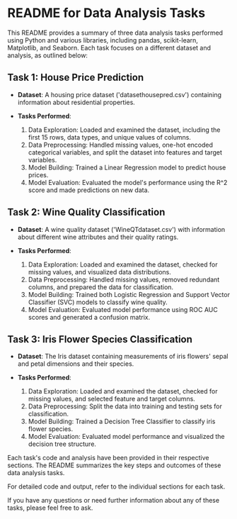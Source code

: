 # README for Data Analysis Tasks

This README provides a summary of three data analysis tasks performed using Python and various libraries, including pandas, scikit-learn, Matplotlib, and Seaborn. Each task focuses on a different dataset and analysis, as outlined below:

## Task 1: House Price Prediction

- **Dataset**: A housing price dataset ('datasethousepred.csv') containing information about residential properties.

- **Tasks Performed**:
  1. Data Exploration: Loaded and examined the dataset, including the first 15 rows, data types, and unique values of columns.
  2. Data Preprocessing: Handled missing values, one-hot encoded categorical variables, and split the dataset into features and target variables.
  3. Model Building: Trained a Linear Regression model to predict house prices.
  4. Model Evaluation: Evaluated the model's performance using the R^2 score and made predictions on new data.

## Task 2: Wine Quality Classification

- **Dataset**: A wine quality dataset ('WineQTdataset.csv') with information about different wine attributes and their quality ratings.

- **Tasks Performed**:
  1. Data Exploration: Loaded and examined the dataset, checked for missing values, and visualized data distributions.
  2. Data Preprocessing: Handled missing values, removed redundant columns, and prepared the data for classification.
  3. Model Building: Trained both Logistic Regression and Support Vector Classifier (SVC) models to classify wine quality.
  4. Model Evaluation: Evaluated model performance using ROC AUC scores and generated a confusion matrix.

## Task 3: Iris Flower Species Classification

- **Dataset**: The Iris dataset containing measurements of iris flowers' sepal and petal dimensions and their species.

- **Tasks Performed**:
  1. Data Exploration: Loaded and examined the dataset, checked for missing values, and selected feature and target columns.
  2. Data Preprocessing: Split the data into training and testing sets for classification.
  3. Model Building: Trained a Decision Tree Classifier to classify iris flower species.
  4. Model Evaluation: Evaluated model performance and visualized the decision tree structure.

Each task's code and analysis have been provided in their respective sections. The README summarizes the key steps and outcomes of these data analysis tasks.

For detailed code and output, refer to the individual sections for each task.

If you have any questions or need further information about any of these tasks, please feel free to ask.
